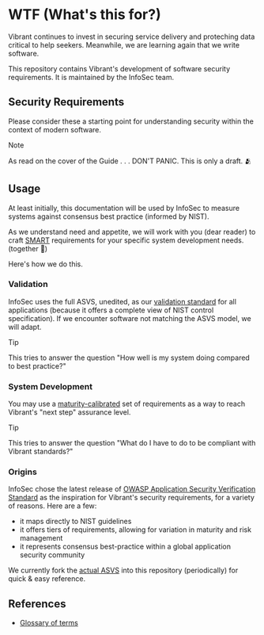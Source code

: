 # WTF (What's this for?)

Vibrant continues to invest in securing service delivery and proteching data critical to help seekers.  Meanwhile, we are learning again that we write software.

This repository contains Vibrant's development of software security requirements.  It is maintained by the InfoSec team.

## Security Requirements

Please consider these a starting point for understanding security within the context of modern software.

>[!NOTE]
> As read on the cover of the Guide . . . DON'T PANIC.  This is only a draft. :people_hugging:

## Usage

At least initially, this documentation will be used by InfoSec to measure systems against consensus best practice (informed by NIST).

As we understand need and appetite, we will work with you (dear reader) to craft [SMART](https://en.wikipedia.org/wiki/SMART_criteria) requirements for your specific system development needs. (together :love_letter:) 

Here's how we do this.

### Validation

InfoSec uses the full ASVS, unedited, as our [validation standard](./validation_standard/INDEX.md) for all applications (because it offers a complete view of NIST control specification). If we encounter software not matching the ASVS model, we will adapt.

>[!TIP]
> This tries to answer the question "How well is my system doing compared to best practice?"

### System Development

You may use a [maturity-calibrated](./system_requirements/INDEX.md) set of requirements as a way to reach Vibrant's "next step" assurance level.

>[!TIP]
> This tries to answer the question "What do I have to do to be compliant with Vibrant standards?"

### Origins

InfoSec chose the latest release of [OWASP Application Security Verification Standard](https://github.com/OWASP/ASVS) as the inspiration for Vibrant's security requirements, for a variety of reasons.  Here are a few:

- it maps directly to NIST guidelines
- it offers tiers of requirements, allowing for variation in maturity and risk management
- it represents consensus best-practice within a global application security community

We currently fork the [actual ASVS](./ASVS_docs/README.md) into this repository (periodically) for quick & easy reference.

## References

- [Glossary of terms](./glossary.md)
